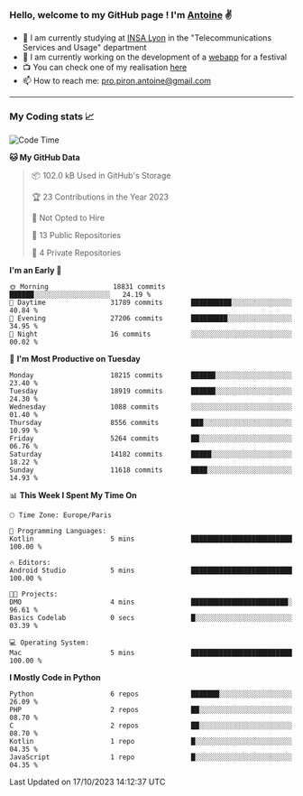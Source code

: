 ### Hello, welcome to my GitHub page ! I'm [Antoine](https://github.com/AntoinePiron) ✌️

- 🌱 I am currently studying at [INSA Lyon](https://www.insa-lyon.fr) in the "Telecommunications Services and Usage" department
- 🔭 I am currently working on the development of a [webapp](https://github.com/24HeuresINSA/Overbookd) for a festival
- 📺 You can check one of my realisation [here](https://astustc.fr)
- 📫 How to reach me: [pro.piron.antoine@gmail.com](mailto:pro.piron.antoine@gmail.com)

---

### My Coding stats 📈
<!--START_SECTION:waka-->
![Code Time](http://img.shields.io/badge/Code%20Time-190%20hrs%2048%20mins-blue)

**🐱 My GitHub Data** 

> 📦 102.0 kB Used in GitHub's Storage 
 > 
> 🏆 23 Contributions in the Year 2023
 > 
> 🚫 Not Opted to Hire
 > 
> 📜 13 Public Repositories 
 > 
> 🔑 4 Private Repositories 
 > 
**I'm an Early 🐤** 

```text
🌞 Morning                18831 commits       ██████░░░░░░░░░░░░░░░░░░░   24.19 % 
🌆 Daytime                31789 commits       ██████████░░░░░░░░░░░░░░░   40.84 % 
🌃 Evening                27206 commits       █████████░░░░░░░░░░░░░░░░   34.95 % 
🌙 Night                  16 commits          ░░░░░░░░░░░░░░░░░░░░░░░░░   00.02 % 
```
📅 **I'm Most Productive on Tuesday** 

```text
Monday                   18215 commits       ██████░░░░░░░░░░░░░░░░░░░   23.40 % 
Tuesday                  18919 commits       ██████░░░░░░░░░░░░░░░░░░░   24.30 % 
Wednesday                1088 commits        ░░░░░░░░░░░░░░░░░░░░░░░░░   01.40 % 
Thursday                 8556 commits        ███░░░░░░░░░░░░░░░░░░░░░░   10.99 % 
Friday                   5264 commits        ██░░░░░░░░░░░░░░░░░░░░░░░   06.76 % 
Saturday                 14182 commits       █████░░░░░░░░░░░░░░░░░░░░   18.22 % 
Sunday                   11618 commits       ████░░░░░░░░░░░░░░░░░░░░░   14.93 % 
```


📊 **This Week I Spent My Time On** 

```text
🕑︎ Time Zone: Europe/Paris

💬 Programming Languages: 
Kotlin                   5 mins              █████████████████████████   100.00 % 

🔥 Editors: 
Android Studio           5 mins              █████████████████████████   100.00 % 

🐱‍💻 Projects: 
DMO                      4 mins              ████████████████████████░   96.61 % 
Basics Codelab           0 secs              █░░░░░░░░░░░░░░░░░░░░░░░░   03.39 % 

💻 Operating System: 
Mac                      5 mins              █████████████████████████   100.00 % 
```

**I Mostly Code in Python** 

```text
Python                   6 repos             ███████░░░░░░░░░░░░░░░░░░   26.09 % 
PHP                      2 repos             ██░░░░░░░░░░░░░░░░░░░░░░░   08.70 % 
C                        2 repos             ██░░░░░░░░░░░░░░░░░░░░░░░   08.70 % 
Kotlin                   1 repo              █░░░░░░░░░░░░░░░░░░░░░░░░   04.35 % 
JavaScript               1 repo              █░░░░░░░░░░░░░░░░░░░░░░░░   04.35 % 
```




 Last Updated on 17/10/2023 14:12:37 UTC
<!--END_SECTION:waka-->
